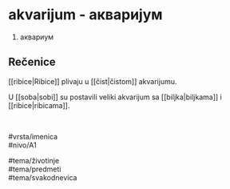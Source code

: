 # akvarijum - акваријум

1. аквариум  

## Rečenice

[[ribice|Ribice]] plivaju u [[čist|čistom]] akvarijumu.  

U [[soba|sobi]] su postavili veliki akvarijum sa [[biljka|biljkama]] i [[ribice|ribicama]].  

<br>

#vrsta/imenica  
#nivo/A1  

#tema/životinje  
#tema/predmeti  
#tema/svakodnevica  
